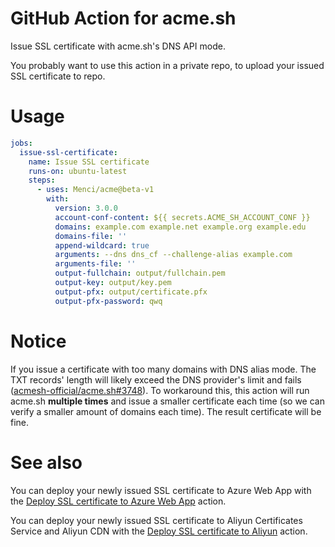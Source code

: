 # GitHub Action for acme.sh

Issue SSL certificate with acme.sh's DNS API mode.

You probably want to use this action in a private repo, to upload your issued SSL certificate to repo.

# Usage

```yaml
jobs:
  issue-ssl-certificate:
    name: Issue SSL certificate
    runs-on: ubuntu-latest
    steps:
      - uses: Menci/acme@beta-v1
        with:
          version: 3.0.0
          account-conf-content: ${{ secrets.ACME_SH_ACCOUNT_CONF }}
          domains: example.com example.net example.org example.edu
          domains-file: ''
          append-wildcard: true
          arguments: --dns dns_cf --challenge-alias example.com
          arguments-file: ''
          output-fullchain: output/fullchain.pem
          output-key: output/key.pem
          output-pfx: output/certificate.pfx
          output-pfx-password: qwq
```

# Notice

If you issue a certificate with too many domains with DNS alias mode. The TXT records' length will likely exceed the DNS provider's limit and fails ([acmesh-official/acme.sh#3748](https://github.com/acmesh-official/acme.sh/issues/3748)). To workaround this, this action will run acme.sh **multiple times** and issue a smaller certificate each time (so we can verify a smaller amount of domains each time). The result certificate will be fine.

# See also

You can deploy your newly issued SSL certificate to Azure Web App with the [Deploy SSL certificate to Azure Web App](https://github.com/marketplace/actions/deploy-ssl-certificate-to-azure-web-app) action.

You can deploy your newly issued SSL certificate to Aliyun Certificates Service and Aliyun CDN with the [Deploy SSL certificate to Aliyun](https://github.com/marketplace/actions/deploy-ssl-certificate-to-aliyun) action.
